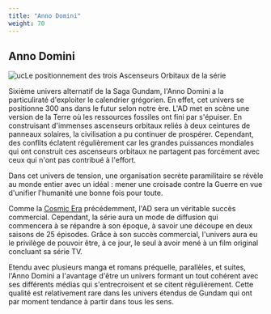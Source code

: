 ```yaml
---
title: "Anno Domini"
weight: 70
---
```


Anno Domini
-----------


![uc](/images/stories/saga/gundam00/encylo/positiondespilliers.jpg)Le positionnement des trois Ascenseurs Orbitaux de la série


Sixième univers alternatif de la Saga Gundam, l'Anno Domini a la particuliraté d'exploiter le calendrier grégorien. En effet, cet univers se positionne 300 ans dans le futur selon notre ère. L'AD met en scène une version de la Terre où les ressources fossiles ont fini par s'épuiser. En construisant d'immenses ascenseurs orbitaux reliés à deux ceintures de panneaux solaires, la civilisation a pu continuer de prospérer. Cependant, des conflits éclatent régulièrement car les grandes puissances mondiales qui ont construit ces ascenseurs orbitaux ne partagent pas forcément avec ceux qui n'ont pas contribué à l'effort. 
  
Dans cet univers de tension, une organisation secrète paramilitaire se révèle au monde entier avec un idéal : mener une croisade contre la Guerre en vue d'unifier l'humanité une bonne fois pour toute.


Comme la [Cosmic Era](ce/index.html) précédemment, l'AD sera un véritable succès commercial. Cependant, la série aura un mode de diffusion qui commencera à se répandre à son époque, à savoir une découpe en deux saisons de 25 épisodes. Grâce à son succès commercial, l'univers aura eu le privilège de pouvoir être, à ce jour, le seul à avoir mené à un film original concluant sa série TV.
  
Etendu avec plusieurs manga et romans préquelle, parallèles, et suites, l'Anno Domini a l'avantage d'être un univers formant un tout cohérent avec ses différents médias qui s'entrecroisent et se citent régulièrement. Cette qualité est relativement rare dans les univers étendus de Gundam qui ont par moment tendance à partir dans tous les sens.

